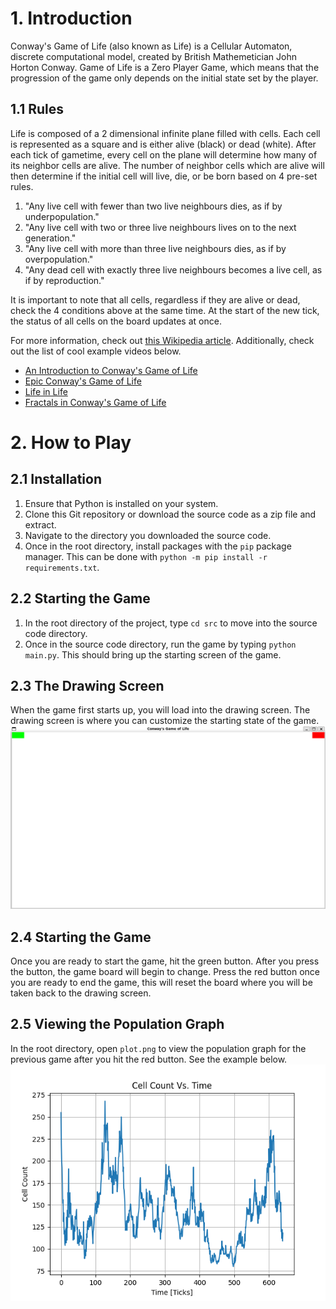 # 1. Introduction
Conway's Game of Life (also known as Life) is a Cellular Automaton, discrete computational model, created by British Mathemetician John Horton Conway. 
Game of Life is a Zero Player Game, which means that the progression of the game only depends on the initial state set by the player.

## 1.1 Rules
Life is composed of a 2 dimensional infinite plane filled with cells.
Each cell is represented as a square and is either alive (black) or dead (white).
After each tick of gametime, every cell on the plane will determine how many of its neighbor cells are alive.
The number of neighbor cells which are alive will then determine if the initial cell will live, die, or be born based on 4 pre-set rules.

1. "Any live cell with fewer than two live neighbours dies, as if by underpopulation."
2. "Any live cell with two or three live neighbours lives on to the next generation."
3. "Any live cell with more than three live neighbours dies, as if by overpopulation."
4. "Any dead cell with exactly three live neighbours becomes a live cell, as if by reproduction."

It is important to note that all cells, regardless if they are alive or dead, check the 4 conditions above at the same time. 
At the start of the new tick, the status of all cells on the board updates at once. 

For more information, check out [this Wikipedia article](https://en.wikipedia.org/wiki/Conway%27s_Game_of_Life). 
Additionally, check out the list of cool example videos below.

* [An Introduction to Conway's Game of Life](https://www.youtube.com/watch?v=ouipbDkwHWA&t=206s)
* [Epic Conway's Game of Life](https://www.youtube.com/watch?v=C2vgICfQawE&t=126s)
* [Life in Life](https://www.youtube.com/watch?v=xP5-iIeKXE8)
* [Fractals in Conway's Game of Life](https://www.youtube.com/watch?v=I6GZ_ZtYBKE)

# 2. How to Play

## 2.1 Installation
1. Ensure that Python is installed on your system.
2. Clone this Git repository or download the source code as a zip file and extract.
3. Navigate to the directory you downloaded the source code.
4. Once in the root directory, install packages with the `pip` package manager. This can be done with `python -m pip install -r requirements.txt`.

## 2.2 Starting the Game
1. In the root directory of the project, type `cd src` to move into the source code directory.
2. Once in the source code directory, run the game by typing `python main.py`. This should bring up the starting screen of the game.

## 2.3 The Drawing Screen
When the game first starts up, you will load into the drawing screen. The drawing screen is where you can customize the starting state of the game.
![Starting Screen](assets/loading-screen.png)

## 2.4 Starting the Game
Once you are ready to start the game, hit the green button. After you press the button, the game board will begin to change.
Press the red button once you are ready to end the game, this will reset the board where you will be taken back to the drawing screen.

## 2.5 Viewing the Population Graph
In the root directory, open `plot.png` to view the population graph for the previous game after you hit the red button. See the example below.
![Population Graph](assets/graph.png)
